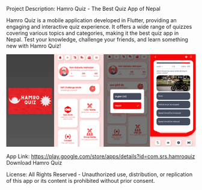 Project Description:
Hamro Quiz - The Best Quiz App of Nepal

Hamro Quiz is a mobile application developed in Flutter, providing an engaging and interactive quiz experience. It offers a wide range of quizzes covering various topics and categories, making it the best quiz app in Nepal. Test your knowledge, challenge your friends, and learn something new with Hamro Quiz!

![Graphics](assets/graphics.png)


App Link: https://play.google.com/store/apps/details?id=com.srs.hamroquiz
Download Hamro Quiz

License:
All Rights Reserved - Unauthorized use, distribution, or replication of this app or its content is prohibited without prior consent.
